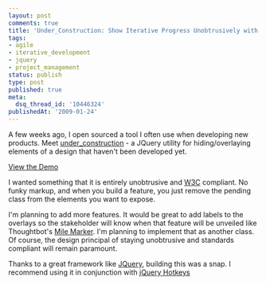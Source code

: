 ```yaml
---
layout: post
comments: true
title: 'Under_Construction: Show Iterative Progress Unobtrusively with JQuery'
tags:
- agile
- iterative_development
- jquery
- project_management
status: publish
type: post
published: true
meta:
  dsq_thread_id: '10446324'
publishedAt: '2009-01-24'
---
```


A few weeks ago, I open sourced a tool I often use when developing new products. Meet [under_construction](http://dpickett.github.com/under_construction/) - a JQuery utility for hiding/overlaying elements of a design that haven't been developed yet.

[View the Demo](http://dpickett.github.com/under_construction/demo.html)

I wanted something that it is entirely unobtrusive and [W3C](http://w3c.org) compliant. No funky markup, and when you build a feature, you just remove the pending class from the elements you want to expose.

I'm planning to add more features. It would be great to add labels to the overlays so the stakeholder will know when that feature will be unveiled like Thoughtbot's [Mile Marker](http://thoughtbot.com/projects/mile_marker). I'm planning to implement that as another class. Of course, the design principal of staying unobtrusive and standards compliant will remain paramount.

Thanks to a great framework like [JQuery](http://jquery.com), building this was a snap. I recommend using it in conjunction with [jQuery Hotkeys](http://code.google.com/p/js-hotkeys/)
